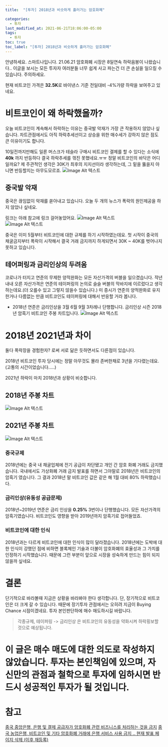 ```yaml
---
title:  "[투자] 2018년과 비슷하게 흘러가는 암호화폐"

categories:
  - 투자
last_modified_at: 2021-06-21T18:06:00-05:00
tags:
  - 투자
toc: true
toc_label: "[투자] 2018년과 비슷하게 흘러가는 암호화폐"
---
```


안녕하세요. 스마트나입니다.
21.06.21 암호화폐 시장은 8일연속 하락음봉이 나왔습니다.. 이글을 보시는 모든 투자자 여러분들 너무 쉽게 사고 파는건 더 큰 손실을 일으킬 수 있습니다. 주의하세요.

현재 비트코인 가격은 **32.5K**로 바이낸스 기준 전일대비 -4%가량 하략을 보여주고 있네요.

# 비트코인이 왜 하락했을까?
오늘 비트코인이 계속해서 하락하는 이유는 중국발 악재가 가장 큰 작용하지 않았나 싶습니다. 차트관점에서도 아직 하락추세선이고 상승을 위한 매수세가 강하지 않은 점도 큰 이유이기도 합니다.

10일전까지만해도 일론 머스크가 테슬라 구매시 비트코인 결제를 할 수 있다는 소식에 **40k** 까지 반등하다 결국 하락추세를 꺾진 못했네요.ㅠㅠ
정말 비트코인의 바닥은 어디일까요? 제 주관적인 생각은 30K가 최후의 지지선이라 생각하는데, 그 밑을 뚫을지 아니면 반등할지는 아무도모르죠.
![Image Alt 텍스트](/assets/img/invest/20210621/binance.jpeg)  

## 중국발 악재
중국은 끊임없이 악재를 쏟아내고 있습니다. 오늘 두 개의 뉴스가 폭락의 원인제공을 하지 않았나 싶네요.

링크는 아래 참고에 링크 걸어놓았어요.
![Image Alt 텍스트](/assets/img/invest/20210621/china_1.png)  
![Image Alt 텍스트](/assets/img/invest/20210621/china_2.png)  

중국은 이미 5월부터 비트코인에 대한 규제를 하기 시작하였는데요. 첫 시작이 중국의 채굴금지부터 폭락이 시작해서 결국 거래 금지까지 하게되면서 30K ~ 40K를 벗어나지 못하고 있습니다.

## 테어퍼링과 금리인상의 두려움
코로나가 터지고 연준의 무제한 양적완화는 모든 자산가격의 버블을 일으켰습니다. 작년 내내 오른 자산가격은 연준의 테이퍼링의 논의로 슬슬 버블의 막바지에 이르렀다고 생각하는데요.(더 오를수 있고 그렇지 않을수 있습니다.) 미 증시가 연준의 양적완화로 유지한거나 다름없는 만큼 비트코인도 테이퍼링에 대해서 반응할 거라 봅니다.

* 2018년 연준은 금리인상을 3월 6월 9월 3차례나 단행합니다. 금리인상 시즌 2018년 암흑기 비트코인 주봉 차트입니다.
![Image Alt 텍스트](/assets/img/invest/20210621/2018_bitcoin.jpeg)  

# 2018년 2021년과 차이
둘다 폭락장을 경험한자? 로써 서로 닮은 듯하면서도 다른점이 있습니다.

2018년 비트코인 투자 당시에는 정말 아무것도 몰라 존버한채로 3년을 기다렸는데요.(고통의 시간이었습니다.....)

2021년 하락이 마치 2018년과 상황이 비슷합니다.

## 2018년 주봉 차트
![Image Alt 텍스트](/assets/img/invest/20210621/2018_bitcoin.jpeg) 

## 2021년 주봉 차트
![Image Alt 텍스트](/assets/img/invest/20210621/2021_bitcoin.jpeg)  

### 중국규제
2018년에는 중국 내 채굴업체에 전기 공급이 차단됐고 개인 간 암호 화폐 거래도 금지했습니다. 국내에서도 가상화폐 거래 금지 발표를 하면서 그야말로 2018년은 비트코인의 암흑기 였습니다. 그 결과 2018년 말 비트코인 값은 같은 해 1월 대비 80% 하락했습니다.

### 금리인상(유동성 공급문제)
2018년~2019년 연준은 금리 인상을 **0.25%** 3번이나 단행했습니다. 모든 자산가격의 암흑기였습니다. 비트코인도 영향을 받아 2019년까지 암흑기로 접어들었죠.

### 비트코인에 대한 인식
2018년과는 다르게 비트코인에 대한 인식이 많이 달라졌습니다. 2018년에는 도박에 대한 인식이 강했던 점에 비하면 블록체인 기술과 더불이 암호화폐의 효율성과 그 가치를 인정하기 시작했습니다. 때문에 그런 부분이 앞으로 시장을 성숙하게 만드는 힘이 되지 않을까 싶네요.

# 결론
단기적으로 바라볼때 지금은 상황을 바라봐야 한다 생각합니다. 단, 장기적으로 비트코인은 더 크게 갈 수 있습니다. 때문에 장기투자 관점에서는 오히려 지금이 Buying Chance 시점이겠네요. 투자 본인판단하에 매수 매도하시길 바랍니다.

> 각종규제, 테이퍼링 -> 금리인상 은 비트코인의 유동성을 약화시켜 하락횡보할 것으로 예상됩니다.

# 이 글은 매수 매도에 대한 의도로 작성하지 않았습니다. 투자는 본인책임에 있으며, 자신만의 관점과 철학으로 투자에 임하시면 반드시 성공적인 투자가 될 것입니다.


# 참고
[중국 중앙은행, 은행 및 결제 공급자가 암호화폐 관련 비즈니스를 처리하는 것을 금지](https://coincode.kr/archives/53828)
[중국 농업은행, 비트코인 및 기타 암호화폐 거래에 은행 서비스 사용 금지 .. 현재 발표 페이지 삭제 (이후 재등록)](https://coincode.kr/archives/53824)